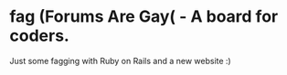 fag (Forums Are Gay( - A board for coders.
=====

Just some fagging with Ruby on Rails and a new website :)
